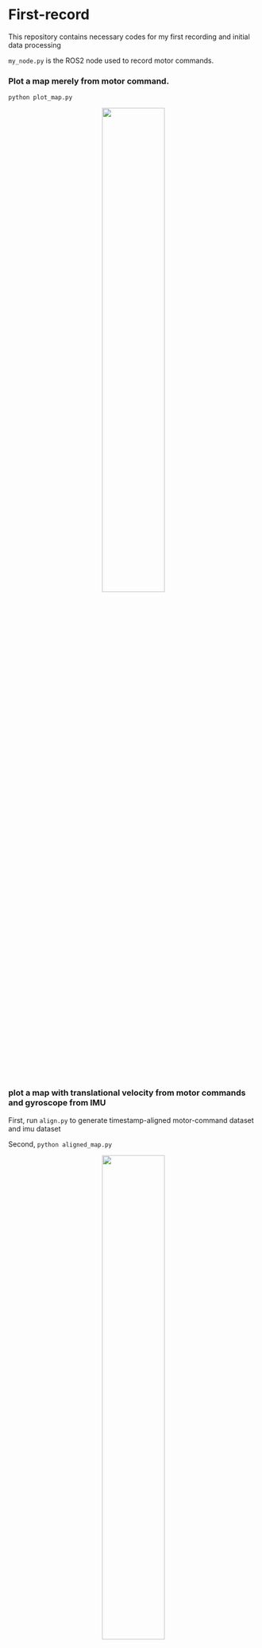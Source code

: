 # First-record
This repository contains necessary codes for my first recording and initial data processing

```my_node.py``` is the ROS2 node used to record motor commands.

### Plot a map merely from motor command.
```python plot_map.py``` 
<p align="center">
<img src="https://github.com/niart/first_record/blob/710ecb5cac7bc13c5d935f7b82239cdbc1d2b397/merely_motor_command0.png" width=50% height=50%>
</p>

### plot a map with translational velocity from motor commands and gyroscope from IMU 
First, run ```align.py``` to generate timestamp-aligned motor-command dataset and imu dataset

Second, ```python aligned_map.py```
<p align="center">
<img src="https://github.com/niart/first_record/blob/710ecb5cac7bc13c5d935f7b82239cdbc1d2b397/map_motor_imu0.png" width=50% height=50%>
</p>
